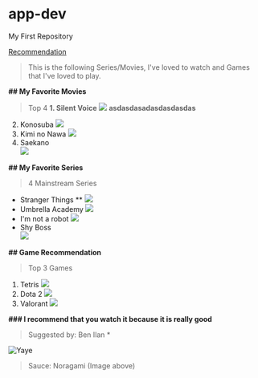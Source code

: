 # app-dev
My First Repository

[Recommendation](https://github.com/splookey/app-dev/blob/readme-edits/README.md)

> This is the following Series/Movies, I've loved to watch and Games that I've loved to play.

**## My Favorite Movies**
>Top 4
**1. Silent Voice**  ![](https://wallpaperaccess.com/full/1084610.jpg)   **asdasdasadasdasdasdas**
2. Konosuba  ![](https://wallpapers.com/images/hd/konosuba-team-5kir4xbh9edsitgp.jpg)
3. Kimi no Nawa ![](https://wallpaperaccess.com/full/1146484.jpg) 
4. Saekano            
![](https://c4.wallpaperflare.com/wallpaper/78/299/615/anime-saekano-how-to-raise-a-boring-girlfriend-megumi-kat%C5%8D-wallpaper-preview.jpg)

**## My Favorite Series**
> 4 Mainstream Series 
- Stranger Things ** ![](https://images.wallpapersden.com/image/download/stranger-things-season-4-poster_bWhtbGeUmZqaraWkpJRmbmdlrWZlbWU.jpg)
- Umbrella Academy ![](https://images3.alphacoders.com/109/thumb-1920-1093025.jpg)
- I'm not a robot ![](https://www.hellokpop.com/wp-content/uploads/2017/12/main-bg2.jpg)
- Shy Boss              
 ![](https://tigapuluhlimaadegan.files.wordpress.com/2017/04/08.jpg)

**## Game Recommendation**
> Top 3 Games
1. Tetris ![](https://www.pixelstalk.net/wp-content/uploads/images1/Tetris-Logo-Wallpaper.jpg)
2. Dota 2 ![](https://wallpaperaccess.com/full/671214.jpg)
3. Valorant ![](https://images.wallpapersden.com/image/download/valorant-gaming-character_bWpqbmaUmZqaraWkpJRnbW1trWZuaWg.jpg)

**### I recommend that you watch it because it is really good**
> Suggested by: Ben Ilan *

![ Yaye ](https://i.pinimg.com/originals/cb/37/db/cb37db46255b7995387cf88a284b6561.jpg)
> Sauce: Noragami (Image above)
